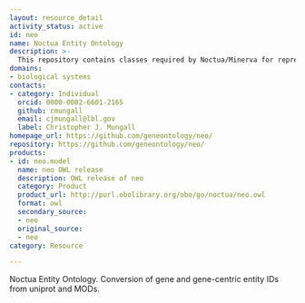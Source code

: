 ```yaml
---
layout: resource_detail
activity_status: active
id: neo
name: Noctua Entity Ontology
description: >-
  This repository contains classes required by Noctua/Minerva for representing entities that are object of 'enabled by' relations, and similar molecular relationships. This includes: genes, protein (gene-level generic proteins and isoforms), functional RNAs, and complexes. These are represented as ontology classes, although NEO is not really an ontology in a conventional sense: there is no hierarchy, it is organized as a largely flat list.
domains:
- biological systems
contacts:
- category: Individual
  orcid: 0000-0002-6601-2165
  github: cmungall
  email: cjmungall@lbl.gov
  label: Christopher J. Mungall
homepage_url: https://github.com/geneontology/neo/
repository: https://github.com/geneontology/neo/
products:
- id: neo.model
  name: neo OWL release
  description: OWL release of neo
  category: Product
  product_url: http://purl.obolibrary.org/obo/go/noctua/neo.owl
  format: owl
  secondary_source:
  - neo
  original_source:
  - neo
category: Resource

---
```


Noctua Entity Ontology. Conversion of gene and gene-centric entity IDs from uniprot and MODs.

